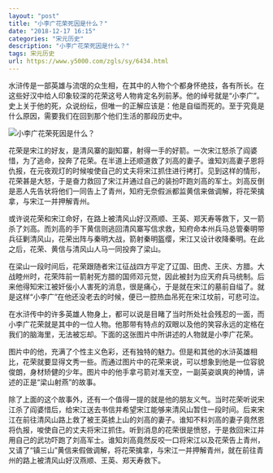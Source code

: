```yaml
---
layout: "post"
title: "小李广花荣死因是什么？"
date: "2018-12-17 16:15"
categories: "宋元历史"
description: "小李广花荣死因是什么？"
tags: 宋元历史
url: https://www.y5000.com/zgls/sy/6434.html
---
```






水浒传是一部英雄与流氓的众生相，在其中的人物个个都身怀绝技，各有所长。在这些好汉中给人印象较深的花荣这号人物肯定名列前茅。他的绰号就是“小李广”。史上关于他的死，众说纷纭，但唯一的正解应该是：他是自缢而死的。至于究竟是什么原因，需要我们在回到那个他们生活的那段历史中。

![小李广花荣死因是什么？](/uploads/allimg/161202/6-161202160039116.JPG)

花荣是宋江的好友，是清风寨的副知寨，射得一手的好箭。一次宋江怒杀了阎婆惜，为了逃命，投奔了花荣。在半道上还顺道救了刘高的妻子。谁知刘高妻子恩将仇报，在元夜观灯的时候唆使自己的丈夫将宋江抓住进行拷打。见到这样的情形，花荣甚是大怒，于是奋力救回了宋江并通过自己的装扮吓跑刘高的军士。刘高反倒是恶人先告状将他们一同告上了青州，知府无奈假派都监黄信来做调解，将花荣擒拿，与宋江一并押解青州。

或许说花荣和宋江命好，在路上被清风山好汉燕顺、王英、郑天寿等救下，又一箭杀了刘高。而刘高的手下黄信则逃回清风寨写信求救，知府命本州兵马总管秦明带兵征剿清风山，花荣出阵与秦明大战，箭射秦明盔缨，宋江又设计收降秦明。在此之后，花荣、黄信与清风山人马一同投奔了梁山。

在梁山一段时间后，花荣跟随者宋江征战四方平定了辽国、田虎、王庆、方腊。大战睦州时，花荣阵前一箭射死方腊的国师邓元觉，因此被封为应天府兵马统制。后来他得知宋江被奸佞小人害死的消息，很是痛心，于是就在宋江的墓前自缢了。就是这样“小李广”在他还没老去的时候，便已一腔热血吊死在宋江坟前，可悲可泣。

在水浒传中的许多英雄人物身上，都可以说是目睹了当时所处社会残忍的一面，而小李广花荣就是其中的一位人物。他那带有特点的双眼以及他的笑容永远的定格在我们的脑海里，无法被忘却。下面的这张图片中所讲述的人物就是小李广花荣。

图片中的他，充满了个性主义色彩，还有独特的魅力。但是和其他的水浒英雄相比，花荣就要显得文秀一些。而通过图片中的花荣来说，可以想象到他是一位容貌俊朗，身材矫健的少年。图片中的他手拿弓箭对准天空，一副英姿飒爽的神情，讲述的正是“梁山射燕”的故事。

除了上面的这个故事外，还有一个值得一提的就是他的朋友义气。当时花荣听说宋江杀了阎婆惜后，给宋江送去书信并希望宋江能够来清风山暂住一段时间。后来宋江在前往清风山路上救了被王英掳上山的刘高的妻子。谁知不料刘高的妻子竟然恩将仇报，唆使自己的丈夫将宋江抓住。听到消息的花荣很是愤怒，于是救回宋江并用自己的武功吓跑了刘高军士。谁知刘高竟然反咬一口将宋江以及花荣告上青州，又请了“镇三山”黄信来假做调解，将花荣擒拿，与宋江一并押解青州，就在前往青州的路上被清风山好汉燕顺、王英、郑天寿救下。
